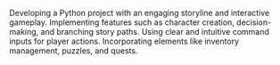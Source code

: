 Developing a Python project with an engaging storyline and interactive gameplay. Implementing features such as character creation, decision-making, and branching story paths. Using clear and intuitive command inputs for player actions. Incorporating elements like inventory management, puzzles, and quests.
